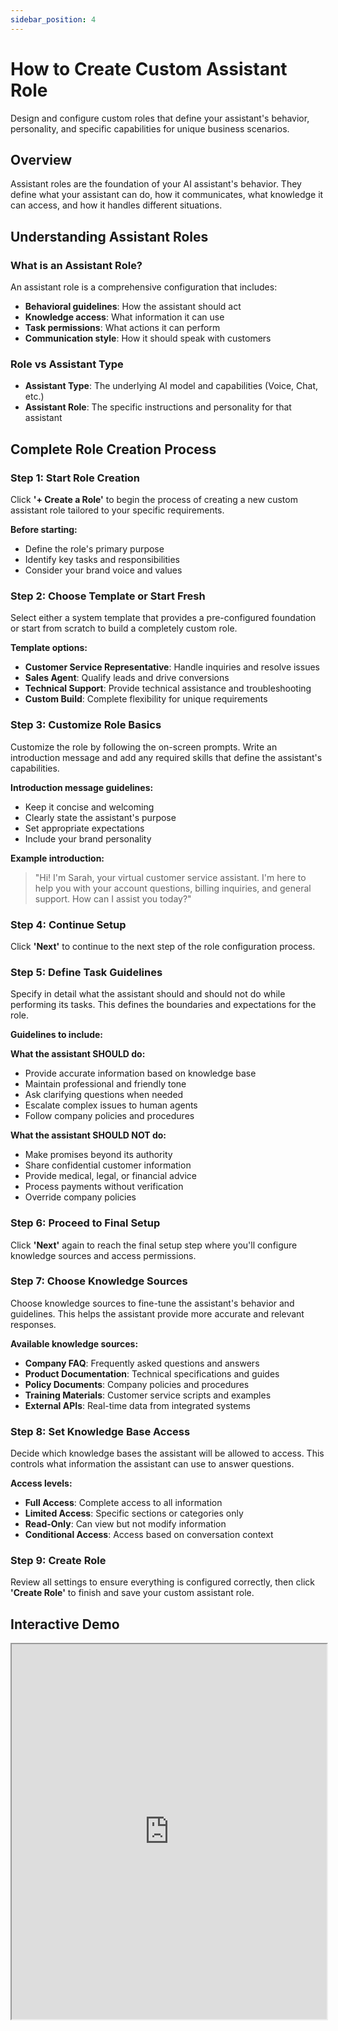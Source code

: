 ```yaml
---
sidebar_position: 4
---
```


# How to Create Custom Assistant Role

Design and configure custom roles that define your assistant's behavior, personality, and specific capabilities for unique business scenarios.

## Overview

Assistant roles are the foundation of your AI assistant's behavior. They define what your assistant can do, how it communicates, what knowledge it can access, and how it handles different situations.

## Understanding Assistant Roles

### What is an Assistant Role?
An assistant role is a comprehensive configuration that includes:
- **Behavioral guidelines**: How the assistant should act
- **Knowledge access**: What information it can use
- **Task permissions**: What actions it can perform
- **Communication style**: How it should speak with customers

### Role vs Assistant Type
- **Assistant Type**: The underlying AI model and capabilities (Voice, Chat, etc.)
- **Assistant Role**: The specific instructions and personality for that assistant

## Complete Role Creation Process

### Step 1: Start Role Creation

Click **'+ Create a Role'** to begin the process of creating a new custom assistant role tailored to your specific requirements.

**Before starting:**
- Define the role's primary purpose
- Identify key tasks and responsibilities
- Consider your brand voice and values

### Step 2: Choose Template or Start Fresh

Select either a system template that provides a pre-configured foundation or start from scratch to build a completely custom role.

**Template options:**
- **Customer Service Representative**: Handle inquiries and resolve issues
- **Sales Agent**: Qualify leads and drive conversions  
- **Technical Support**: Provide technical assistance and troubleshooting
- **Custom Build**: Complete flexibility for unique requirements

### Step 3: Customize Role Basics

Customize the role by following the on-screen prompts. Write an introduction message and add any required skills that define the assistant's capabilities.

**Introduction message guidelines:**
- Keep it concise and welcoming
- Clearly state the assistant's purpose
- Set appropriate expectations
- Include your brand personality

**Example introduction:**
> "Hi! I'm Sarah, your virtual customer service assistant. I'm here to help you with your account questions, billing inquiries, and general support. How can I assist you today?"

### Step 4: Continue Setup

Click **'Next'** to continue to the next step of the role configuration process.

### Step 5: Define Task Guidelines

Specify in detail what the assistant should and should not do while performing its tasks. This defines the boundaries and expectations for the role.

**Guidelines to include:**

**What the assistant SHOULD do:**
- Provide accurate information based on knowledge base
- Maintain professional and friendly tone
- Ask clarifying questions when needed
- Escalate complex issues to human agents
- Follow company policies and procedures

**What the assistant SHOULD NOT do:**
- Make promises beyond its authority
- Share confidential customer information
- Provide medical, legal, or financial advice
- Process payments without verification
- Override company policies

### Step 6: Proceed to Final Setup

Click **'Next'** again to reach the final setup step where you'll configure knowledge sources and access permissions.

### Step 7: Choose Knowledge Sources

Choose knowledge sources to fine-tune the assistant's behavior and guidelines. This helps the assistant provide more accurate and relevant responses.

**Available knowledge sources:**
- **Company FAQ**: Frequently asked questions and answers
- **Product Documentation**: Technical specifications and guides
- **Policy Documents**: Company policies and procedures
- **Training Materials**: Customer service scripts and examples
- **External APIs**: Real-time data from integrated systems

### Step 8: Set Knowledge Base Access

Decide which knowledge bases the assistant will be allowed to access. This controls what information the assistant can use to answer questions.

**Access levels:**
- **Full Access**: Complete access to all information
- **Limited Access**: Specific sections or categories only
- **Read-Only**: Can view but not modify information
- **Conditional Access**: Access based on conversation context

### Step 9: Create Role

Review all settings to ensure everything is configured correctly, then click **'Create Role'** to finish and save your custom assistant role.

## Interactive Demo

<iframe
  src="https://app.supademo.com/embed/cmd7qnvk67603c4kjz3keqakq?embed_v=2"
  loading="lazy"
  title="3 Major Steps to Create a Professional AI Assistant for Your Business"
  allow="clipboard-write"
  width="100%"
  height="600"
  style={{border: 0}}
/>


## Advanced Role Configuration

### Personality Settings
Define how your assistant communicates:

**Communication style:**
- **Formal**: Professional, business-appropriate language
- **Casual**: Friendly, conversational tone
- **Empathetic**: Understanding, supportive responses
- **Enthusiastic**: Energetic, positive interactions

**Response patterns:**
- **Concise**: Brief, to-the-point answers
- **Detailed**: Comprehensive explanations
- **Interactive**: Asks follow-up questions
- **Directive**: Guides customers through processes

### Workflow Configuration
Set up complex interaction patterns:

**Escalation rules:**
- When to transfer to human agents
- Which issues require immediate escalation
- How to handle emergency situations

**Context handling:**
- How much conversation history to remember
- When to ask for clarification
- How to handle topic changes

### Integration Settings
Connect with external systems:

**CRM integration:**
- Customer data access
- Interaction logging
- Lead qualification

**Ticketing systems:**
- Issue creation and tracking
- Status updates
- Resolution documentation

## Role Testing and Validation

### Testing Framework
Before deploying your role:

1. **Scenario testing**: Test with realistic customer scenarios
2. **Edge case validation**: Handle unusual or difficult situations
3. **Knowledge accuracy**: Verify information provided is correct
4. **Escalation testing**: Ensure smooth handoffs to humans


## Best Practices

### Role Design Principles
1. **Clarity**: Make instructions clear and unambiguous
2. **Consistency**: Ensure uniform behavior across interactions
3. **Flexibility**: Allow for various customer communication styles
4. **Brand alignment**: Reflect company values and personality

### Knowledge Management
1. **Regular updates**: Keep information current and accurate
2. **Source verification**: Ensure knowledge sources are reliable
3. **Access control**: Limit sensitive information appropriately
4. **Version control**: Track changes and updates

### Continuous Improvement
1. **Regular review**: Analyze role performance monthly
2. **User feedback**: Collect and act on customer input
3. **Training updates**: Refine based on new scenarios
4. **A/B testing**: Compare different role configurations

## Troubleshooting Role Issues

### Common Problems

**Assistant providing incorrect information:**
- Review knowledge source accuracy
- Check access permissions
- Verify role guidelines

**Inconsistent behavior:**
- Clarify role instructions
- Remove conflicting guidelines
- Test with standard scenarios

**Poor customer satisfaction:**
- Review communication style settings
- Adjust personality parameters
- Enhance empathy training

**Excessive escalations:**
- Expand knowledge base coverage
- Improve problem-solving capabilities
- Refine escalation criteria

## Role Templates Library

### Customer Service Role